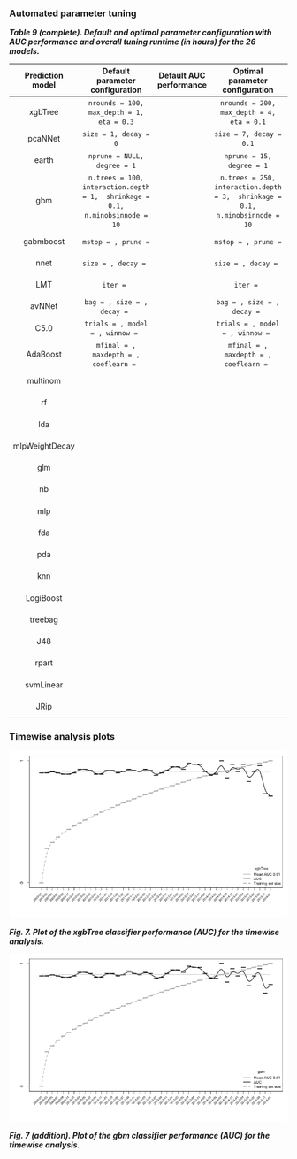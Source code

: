 
### Automated parameter tuning

***Table 9 (complete). Default and optimal parameter configuration with AUC performance and overall tuning runtime (in hours) for the 26 models.***

| Prediction model |                        Default parameter configuration                        | Default AUC  performance |                        Optimal parameter  configuration                       | Optimal AUC  performance | Tuning runtime |
|:----------------:|:-----------------------------------------------------------------------------:|:------------------------:|:-----------------------------------------------------------------------------:|:------------------------:|:--------------:|
|      xgbTree     | `nrounds = 100,  max_depth = 1,  eta = 0.3`                                   |                          | `nrounds = 200,  max_depth = 4,  eta = 0.1`                                   |            .94           |     06h 47m    |
|      pcaNNet     | `size = 1, decay = 0`                                                         |                          | `size = 7, decay = 0.1`                                                       |            .93           |     02h 20m    |
|       earth      | `nprune = NULL, degree = 1`                                                   |                          | `nprune = 15, degree = 1`                                                     |            .93           |     03h 53m    |
|        gbm       | `n.trees = 100, interaction.depth = 1,  shrinkage = 0.1, n.minobsinnode = 10` |                          | `n.trees = 250, interaction.depth = 3,  shrinkage = 0.1, n.minobsinnode = 10` |            .94           |     08h 44m    |
|     gabmboost    | `mstop = , prune = `                                                          |                          | `mstop = , prune = `                                                          |                          |     02h 06m    |
|       nnet       | `size = , decay = `                                                           |                          | `size = , decay = `                                                           |                          |     25h 10m    |
|        LMT       | `iter = `                                                                     |                          | `iter = `                                                                     |                          |     75h 54m    |
|      avNNet      | `bag = , size = , decay = `                                                   |                          | `bag = , size = , decay = `                                                   |                          |     11h 15m    |
|       C5.0       | `trials = , model = , winnow = `                                              |                          | `trials = , model = , winnow = `                                              |                          |     07h 05m    |
|     AdaBoost     | `mfinal = , maxdepth = , coeflearn = `                                        |                          | `mfinal = , maxdepth = , coeflearn = `                                        |                          |    114h 48m    |
|     multinom     |                                                                               |                          |                                                                               |                          |     01h 05m    |
|        rf        |                                                                               |                          |                                                                               |                          |     73h 24m    |
|        lda       |                                                                               |                          |                                                                               |                          |     00h 06m    |
|  mlpWeightDecay  |                                                                               |                          |                                                                               |                          |     85h 18m    |
|        glm       |                                                                               |                          |                                                                               |                          |     00h 08m    |
|        nb        |                                                                               |                          |                                                                               |                          |     00h 53m    |
|        mlp       |                                                                               |                          |                                                                               |                          |     44h 12m    |
|        fda       |                                                                               |                          |                                                                               |                          |     01h 34m    |
|        pda       |                                                                               |                          |                                                                               |                          |     00h 29m    |
|        knn       |                                                                               |                          |                                                                               |                          |     125h 28m   |
|     LogiBoost    |                                                                               |                          |                                                                               |                          |     00h 21m    |
|      treebag     |                                                                               |                          |                                                                               |                          |     06h 07m    |
|        J48       |                                                                               |                          |                                                                               |                          |     01h 30m    |
|       rpart      |                                                                               |                          |                                                                               |                          |     00h 12m    |
|     svmLinear    |                                                                               |                          |                                                                               |                          |     15h 34m    |
|       JRip       |                                                                               |                          |                                                                               |                          |     06h 50m    |


### Timewise analysis plots
![xgbtree plot](./xgbTree_auc_plot.tiff)

***Fig. 7. Plot of the xgbTree classifier performance (AUC) for the timewise analysis.***

![gbm plot](./gbm_auc_plot.tiff)

***Fig. 7 (addition). Plot of the gbm classifier performance (AUC) for the timewise analysis.***
